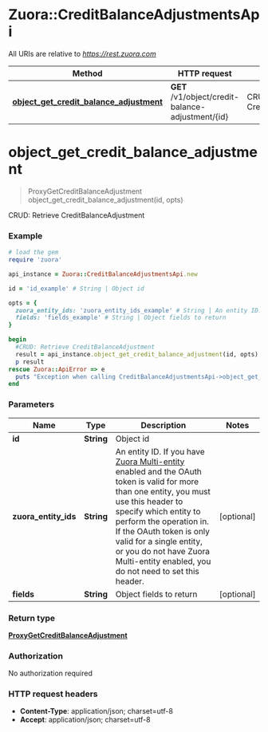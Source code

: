 # Zuora::CreditBalanceAdjustmentsApi

All URIs are relative to *https://rest.zuora.com*

Method | HTTP request | Description
------------- | ------------- | -------------
[**object_get_credit_balance_adjustment**](CreditBalanceAdjustmentsApi.md#object_get_credit_balance_adjustment) | **GET** /v1/object/credit-balance-adjustment/{id} | CRUD: Retrieve CreditBalanceAdjustment


# **object_get_credit_balance_adjustment**
> ProxyGetCreditBalanceAdjustment object_get_credit_balance_adjustment(id, opts)

CRUD: Retrieve CreditBalanceAdjustment



### Example
```ruby
# load the gem
require 'zuora'

api_instance = Zuora::CreditBalanceAdjustmentsApi.new

id = 'id_example' # String | Object id

opts = { 
  zuora_entity_ids: 'zuora_entity_ids_example' # String | An entity ID. If you have [Zuora Multi-entity](https://knowledgecenter.zuora.com/BB_Introducing_Z_Business/Multi-entity) enabled and the OAuth token is valid for more than one entity, you must use this header to specify which entity to perform the operation in. If the OAuth token is only valid for a single entity, or you do not have Zuora Multi-entity enabled, you do not need to set this header. 
  fields: 'fields_example' # String | Object fields to return
}

begin
  #CRUD: Retrieve CreditBalanceAdjustment
  result = api_instance.object_get_credit_balance_adjustment(id, opts)
  p result
rescue Zuora::ApiError => e
  puts "Exception when calling CreditBalanceAdjustmentsApi->object_get_credit_balance_adjustment: #{e}"
end
```

### Parameters

Name | Type | Description  | Notes
------------- | ------------- | ------------- | -------------
 **id** | **String**| Object id | 
 **zuora_entity_ids** | **String**| An entity ID. If you have [Zuora Multi-entity](https://knowledgecenter.zuora.com/BB_Introducing_Z_Business/Multi-entity) enabled and the OAuth token is valid for more than one entity, you must use this header to specify which entity to perform the operation in. If the OAuth token is only valid for a single entity, or you do not have Zuora Multi-entity enabled, you do not need to set this header.  | [optional] 
 **fields** | **String**| Object fields to return | [optional] 

### Return type

[**ProxyGetCreditBalanceAdjustment**](ProxyGetCreditBalanceAdjustment.md)

### Authorization

No authorization required

### HTTP request headers

 - **Content-Type**: application/json; charset=utf-8
 - **Accept**: application/json; charset=utf-8



